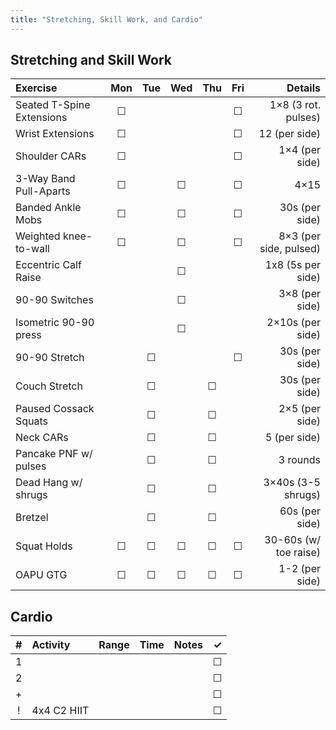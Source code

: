 ```yaml
---
title: "Stretching, Skill Work, and Cardio"
---
```


## Stretching and Skill Work

| Exercise                  | Mon | Tue | Wed | Thu | Fri | Details                   |
|:------------|:-:|:-:|:-:|:-:|:-:|----------:|
| Seated T-Spine Extensions | ☐   |     |     |     | ☐   | 1×8 (3 rot. pulses)       |
| Wrist Extensions          | ☐   |     |     |     | ☐   | 12 (per side)             |
| Shoulder CARs             | ☐   |     |     |     | ☐   | 1×4 (per side)            |
| 3-Way Band Pull-Aparts    | ☐   |     | ☐   |     | ☐   | 4×15                      |
| Banded Ankle Mobs         | ☐   |     | ☐   |     | ☐   | 30s (per side)            |
| Weighted knee-to-wall     | ☐   |     | ☐   |     | ☐   | 8×3 (per side, pulsed)    |
| Eccentric Calf Raise      |     |     | ☐   |     |     | 1x8 (5s per side)         |
| 90-90 Switches            |     |     | ☐   |     |     | 3×8 (per side)            |
| Isometric 90-90 press     |     |     | ☐   |     |     | 2×10s (per side)          |
| 90-90 Stretch             |     | ☐   |     |     | ☐   | 30s (per side)            |
| Couch Stretch             |     | ☐   |     | ☐   |     | 30s (per side)            |
| Paused Cossack Squats     |     | ☐   |     | ☐   |     | 2×5 (per side)            |
| Neck CARs                 |     | ☐   |     | ☐   |     | 5 (per side)              |
| Pancake PNF w/ pulses     |     | ☐   |     | ☐   |     | 3 rounds                  |
| Dead Hang w/ shrugs       |     | ☐   |     | ☐   |     | 3×40s (3-5 shrugs)        |
| Bretzel                   |     | ☐   |     | ☐   |     | 60s (per side)            |
| Squat Holds               | ☐   | ☐   | ☐   | ☐   | ☐   | 30-60s (w/ toe raise)     |
| OAPU GTG                  | ☐   | ☐   | ☐   | ☐   | ☐   | 1-2 (per side)            |

## Cardio

| # | Activity      | Range | Time  | Notes                               | ✓ |
|:-:|:--------------|:------|:------|:------------------------------------|:-:|
| 1 |               |       |       |                                     | ☐ |
| 2 |               |       |       |                                     | ☐ |
| + |               |       |       |                                     | ☐ |
| ! | 4x4 C2 HIIT   |       |       |                                     | ☐ |
